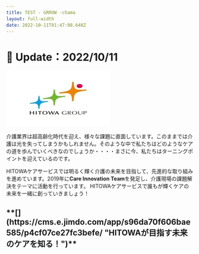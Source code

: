 ```yaml
---
title: TEST - GRROW -chama
layout: full-width
date: 2022-10-11T01:47:08.648Z
---
```

###### <h1 class="black-600 text-right text-xs"> 🔄 Update：2022/10/11</h1>



![](images/new.png?nf_resize=fit&w=300&h=400)

<div class="w-full h-screen bg-no-repeat bg-center bg-contain"style = "background-image:url('images/new.png')"></div>

介護業界は超高齢化時代を迎え、様々な課題に直面しています。このままでは介護は光を失ってしまうかもしれません。そのような中で私たちはどのようなケアの道を歩んでいくべきなのでしょうか・・・・まさに今、私たちはターニングポイントを迎えているのです。

HITOWAケアサービスでは明るく輝く介護の未来を目指して、先進的な取り組みを進めています。2019年に**Care Innovation Team**を発足し、介護現場の課題解決をテーマに活動を行っています。 HITOWAケアサービスで誰もが輝くケアの未来を一緒に創っていきましょう！

<div class="bg-blue-300 bg-opacity-50 p-2 w-full h-full"> <h2 class="text-black-600 text-left text-base font-bold">**[](https://cms.e.jimdo.com/app/s96da70f606bae585/p4cf07ce27fc3befe/ "HITOWAが目指す未来のケアを知る！")**</h2>